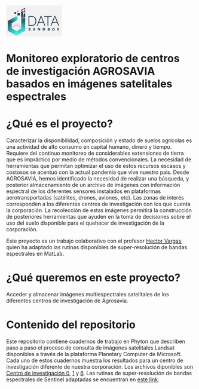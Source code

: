  ![DataLOGO](App/logdat.jpg)
 
 # Monitoreo exploratorio de centros de investigación AGROSAVIA basados en imágenes satelitales espectrales
 
# ¿Qué es el proyecto?

Caracterizar la disponibilidad, composición y estado de suelos agrícolas es una actividad de alto consumo en capital humano, dinero y tiempo. Requiere del continuo monitoreo de considerables extensiones de tierra que es impráctico por medio de métodos convencionales. La necesidad de herramientas que permitan optimizar el uso de estos recursos escasos y costosos se acentuó con la actual pandemia que vive nuestro país. Desde AGROSAVIA, hemos identificado la necesidad de realizar una búsqueda, y posterior almacenamiento de un archivo de imágenes con información espectral de los diferentes sensores instalados en plataformas aerotransportadas (satélites, drones, aviones, etc). Las zonas de interés corresponden a los diferentes centros de investigación con los que cuenta la corporación. La recolección de estas imágenes permitirá la construcción de posteriores herramientas que ayuden en la toma de decisiones sobre el uso del suelo disponible para el quehacer de investigación de la corporación.

Este proyecto es un trabajo colaborativo con el profesor [Hector Vargas](https://scholar.google.com/citations?user=T6tNkE4AAAAJ&hl=es), quien ha adaptado las rutinas disponibles de super-resolución de bandas espectrales en MatLab.

# ¿Qué queremos en este proyecto?

Acceder y almacenar imágenes multiespectrales satelitales de los diferentes centros de investigación de Agrosavia.


# Contenido del repositorio

Este repositorio contiene cuadernos de trabajo en Phyton que describen paso a paso el proceso de consulta de imágenes satelitales Landsat disponibles a través de la plataforma Planetary Computer de Microsoft. Cada uno de estos cuadernos muestra los resultados para un centro de investigación diferente de nuestra corporación. Los archivos diponibles son [Centro de investigación 0](https://github.com/AGROSAVIA-EXTERNOS/AgClust/blob/main/Documentacion/Model/CI0.ipynb), [1](https://github.com/AGROSAVIA-EXTERNOS/AgClust/blob/main/Documentacion/Model/main.ipynb) y [6](https://github.com/AGROSAVIA-EXTERNOS/AgClust/blob/main/Documentacion/Model/CI6.ipynb). Las rutinas de super-resolución de bandas espectrales de Sentinel adaptadas se encuentran en [este link](https://github.com/AGROSAVIA-EXTERNOS/AgClust/tree/main/Documentacion/Model/super-resolucion).





